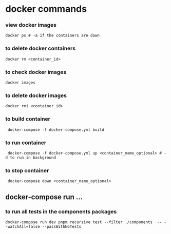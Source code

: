 # docker commands

### view docker images

```shell
docker ps # -a if the containers are down
```

### to delete docker containers

```shell
docker rm <container_id>
```

### to check docker images

```shell
docker images
```

### to delete docker images

```shell
docker rmi <container_id>
```

### to build container

```shell
 docker-compose -f docker-compose.yml build
```

### to run container

```shell
 docker-compose -f docker-compose.yml up <container_name_optional> # -d to run in background
```

### to stop container

```shell
 docker-compose down <container_name_optional>
```

## docker-compose run ...

### to run all tests in the components packages

```shell
docker-compose run dev pnpm recursive test --filter ./components  -- --watchAll=false --passWithNoTests
```
